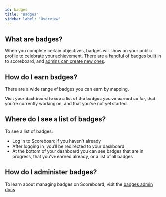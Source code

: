 ```yaml
---
id: badges
title: "Badges"
sidebar_label: "Overview"
---
```


## What are badges?

When you complete certain objectives, badges will show on your public profile to celebrate your achievement. There are a handful of badges built in to scoreboard, and [admins can create new ones](admin/create-badge.md).

## How do I earn badges?

There are a wide range of badges you can earn by mapping.

Visit your dashboard to see a list of the badges you've earned so far, that you're currently working on, and that you've not yet started.

## Where do I see a list of badges?

To see a list of badges:

- Log in to Scoreboard if you haven't already
- After logging in, you'll be redirected to your dashboard
- At the bottom of your dashboard you can see badges that are in progress, that you've earned already, or a list of all badges
  
## How do I administer badges?

To learn about managing badges on Scoreboard, visit the [badges admin docs](admin/badges.md)
